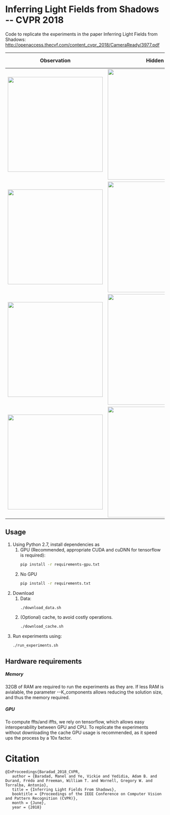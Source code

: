 # Inferring Light Fields from Shadows -- CVPR 2018

Code to replicate the experiments in the paper Inferring Light Fields from Shadows:
http://openaccess.thecvf.com/content_cvpr_2018/CameraReady/3977.pdf

<!--- aprox sum of width should be 900 --->
| Observation  | Hidden scene      | Light field reconstruction                                             |
| :---:        |     :---:         |          :---:                                                         |
|<img src="./misc/observations/squares_no_parallax.png" width="300"/>|<img src="./misc/scenes/squares_no_parallax.png" width="350"/>| <img src="./misc/reconstructions/squares_no_parallax.gif" width="125"/>|
|<img src="./misc/observations/squares_parallax.png" width="300"/>   |<img src="./misc/scenes/squares_parallax.png" width="350"/>| <img src="./misc/reconstructions/squares_parallax.gif" width="125"/>   |
|<img src="./misc/observations/man.png" width="300"/>                |<img src="./misc/scenes/man.png" width="350"/>| <img src="./misc/reconstructions/man.gif" width="125"/>                |
|<img src="./misc/observations/head.png" width="300"/>               |<img src="./misc/scenes/head.png" width="350"/>| <img src="./misc/reconstructions/head.gif" width="125"/>               |


## Usage
1. Using Python 2.7, install dependencies as
   1. GPU (Recommended, appropriate CUDA and cuDNN for tensorflow is required):
        ```bash
        pip install -r requirements-gpu.txt
        ```
   2. No GPU
        ```bash
        pip install -r requirements.txt
        ```
2. Download 
   1. Data:
        ```bash
        ./download_data.sh
        ```
   2. (Optional) cache, to avoid costly operations.
        ```bash
        ./download_cache.sh
        ```
3. Run experiments using:
    ```bash
    ./run_experiments.sh
    ```


## Hardware requirements
##### Memory
32GB of RAM are required to run the experiments as they are. If less RAM is avialable, 
the parameter --K_components allows reducing the solution size, and thus the memory required.
##### GPU
To compute ffts/and iffts, we rely on tensorflow, which allows easy interoperability between GPU and CPU. 
To replicate the experiments without downloading the cache GPU usage is recommended, as it speed ups the process by a 10x factor.

# Citation
```
@InProceedings{Baradad_2018_CVPR,
   author = {Baradad, Manel and Ye, Vickie and Yedidia, Adam B. and Durand, Frédo and Freeman, William T. and Wornell, Gregory W. and Torralba, Antonio},
   title = {Inferring Light Fields From Shadows},
   booktitle = {Proceedings of the IEEE Conference on Computer Vision and Pattern Recognition (CVPR)},
   month = {June},
   year = {2018}
```
